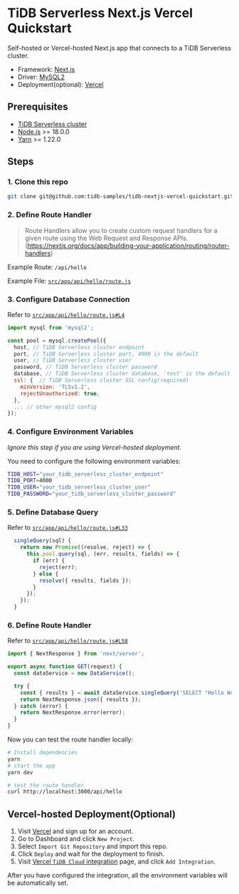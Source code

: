 # TiDB Serverless Next.js Vercel Quickstart

Self-hosted or Vercel-hosted Next.js app that connects to a TiDB Serverless cluster.

- Framework: [Next.js](https://nextjs.org/)
- Driver: [MySQL2](https://github.com/sidorares/node-mysql2)
- Deployment(optional): [Vercel](https://vercel.com/)

## Prerequisites

- [TiDB Serverless cluster](https://www.pingcap.com/tidb-serverless/)
- [Node.js](https://nodejs.org/en/) >= 18.0.0
- [Yarn](https://yarnpkg.com/) >= 1.22.0

## Steps

### 1. Clone this repo

```bash
git clone git@github.com:tidb-samples/tidb-nextjs-vercel-quickstart.git
```

### 2. Define Route Handler

> Route Handlers allow you to create custom request handlers for a given route using the Web Request and Response APIs. (https://nextjs.org/docs/app/building-your-application/routing/router-handlers)

Example Route: `/api/hello`

Example File: [`src/app/api/hello/route.js`](src/app/api/hello/route.js)

### 3. Configure Database Connection

Refer to [`src/app/api/hello/route.js#L4`](src/app/api/hello/route.js#L4)

```javascript
import mysql from 'mysql2';

const pool = mysql.createPool({
  host, // TiDB Serverless cluster endpoint
  port, // TiDB Serverless cluster port, 4000 is the default
  user, // TiDB Serverless cluster user
  password, // TiDB Serverless cluster password
  database, // TiDB Serverless cluster database, 'test' is the default
  ssl: {  // TiDB Serverless cluster SSL config(required)
    minVersion: 'TLSv1.2',
    rejectUnauthorized: true,
  },
  ... // other mysql2 config
});
```

### 4. Configure Environment Variables

_Ignore this step if you are using Vercel-hosted deployment._

You need to configure the following environment variables:

```bash
TIDB_HOST="your_tidb_serverless_cluster_endpoint"
TIDB_PORT=4000
TIDB_USER="your_tidb_serverless_cluster_user"
TIDB_PASSWORD="your_tidb_serverless_cluster_password"
```

### 5. Define Database Query

Refer to [`src/app/api/hello/route.js#L33`](src/app/api/hello/route.js#L33)

```javascript
  singleQuery(sql) {
    return new Promise((resolve, reject) => {
      this.pool.query(sql, (err, results, fields) => {
        if (err) {
          reject(err);
        } else {
          resolve({ results, fields });
        }
      });
    });
  }
```

### 6. Define Route Handler

Refer to [`src/app/api/hello/route.js#L58`](src/app/api/hello/route.js#L58)

```javascript
import { NextResponse } from 'next/server';

export async function GET(request) {
  const dataService = new DataService();

  try {
    const { results } = await dataService.singleQuery('SELECT "Hello World";');
    return NextResponse.json({ results });
  } catch (error) {
    return NextResponse.error(error);
  }
}
```

Now you can test the route handler locally:

```bash
# Install dependencies
yarn
# start the app
yarn dev

# test the route handler
curl http://localhost:3000/api/hello
```

## Vercel-hosted Deployment(Optional)

1. Visit [Vercel](https://vercel.com/) and sign up for an account.
2. Go to Dashboard and click `New Project`.
3. Select `Import Git Repository` and import this repo.
4. Click `Deploy` and wait for the deployment to finish.
5. Visit [Vercel `TiDB Cloud` integration](https://vercel.com/integrations/tidb-cloud) page, and click `Add Integration`.

After you have configured the integration, all the environment variables will be automatically set.
